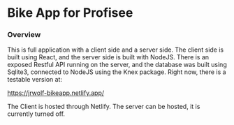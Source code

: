 # Bike App for Profisee

### Overview
This is full application with a client side and a server side. The client side is built using React, and the server side is built with NodeJS. There is an exposed Restful API running on the server, and the database was built using Sqlite3, connected to NodeJS using the Knex package. Right now, there is a testable version at:

https://jrwolf-bikeapp.netlify.app/


The Client is hosted through Netlify. The server can be hosted, it is currently turned off. 
